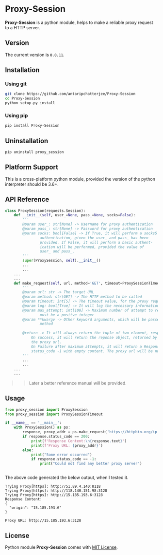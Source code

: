 # Proxy-Session

**Proxy-Session** is a python module, helps to make a reliable proxy request to a HTTP server.

## Version

The current version is `0.0.11`.

## Installation

### Using git

```bash
git clone https://github.com/antaripchatterjee/Proxy-Session
cd Proxy-Session
python setup.py install
```

### Using pip

```bash
pip install Proxy-Session
```

## Uninstallation

```bash
pip uninstall proxy_session
```

## Platform Support

This is a cross-platform python module, provided the version of the python interpreter should be 3.6+.

## API Reference

```python
class ProxySession(requests.Session):
    def __init__(self, user_=None, pass_=None, socks=False):
        '''
        @param user_: str[None] -> Username for proxy authentication
        @param pass_: str[None] -> Password for proxy authentication
        @param socks: bool[False] -> If True, it will perform a socks5
                authentication, given the user_ and pass_ has been
                provided. If False, it will perform a basic authent-
                ication will be performed, provided the value of
                user_ and pass_.
        '''
        super(ProxySession, self).__init__()
        ...
        ...
    ...
    ...
    def make_request(self, url, method='GET', timeout=ProxySessionTimeout.SHORT_TIMEOUT, log = True, max_attempt = 100, **kwargv):
        '''
        @param url: str -> The target URL
        @param method: str[GET] -> The HTTP method to be called
        @param timeout: int[5] -> The timeout value, for the proxy request
        @param log: bool[True] -> It will log the necessary information
        @param max_attempt: int[100] -> Maximum number of attempt to reach the target URL,
                must be a positve integer
        @param **kwargv -> Other keyword arguments, which will be passed to requests.request
                method
        
        @return -> It will always return the tuple of two element, response and proxy_url
            On success, it will return the reponse object, returned by the method call and
            the proxy url.
            On Failure after maximum attempts, it will return a Response object, having
            status_code -1 with empty content. The proxy url will be null in this case.
        '''
        ...
        ...
    ...
    ...
```

>> Later a better reference manual will be provided.

## Usage

```python
from proxy_session import ProxySession
from proxy_session import ProxySessionTimeout

if __name__ == '__main__':
    with ProxySession() as ps:
        response, proxy_addr = ps.make_request('https://httpbin.org/ip', timeout=ProxySessionTimeout.LONG_TIMEOUT, log=True)
        if response.status_code == 200:
            print(f'Response Content:\n{response.text}')
            print(f'Proxy URL: {proxy_addr}')
        else:
            print("Some error occurred")
            if response.status_code == -1:
                print("Could not find any better proxy server")
        
```

The above code generated the below output, when I tested it.

```output
Trying Proxy[https]: http://51.89.4.140:8118
Trying Proxy[https]: http://118.140.151.98:3128
Trying Proxy[https]: http://15.185.193.6:3128
Response Content:
{
  "origin": "15.185.193.6"
}

Proxy URL: http://15.185.193.6:3128
```

## License

Python module **Proxy-Session** comes with [MIT License](https://github.com/antaripchatterjee/Proxy-Session/blob/master/LICENSE).
